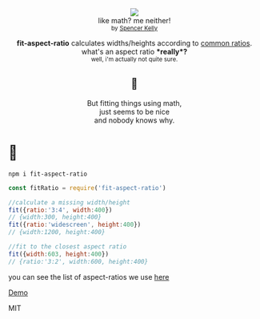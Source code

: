 <div align="center">
  <!-- <a href="https://www.codacy.com/app/spencerkelly86/wtf_wikipedia">
    <img src="https://api.codacy.com/project/badge/grade/e84f69487c9348ba9cd8e31031a05a4f" />
  </a> -->
  <a href="https://npmjs.org/package/fit-aspect-ratio">
    <img src="https://img.shields.io/npm/v/fit-aspect-ratio.svg?style=flat-square" />
  </a>
  <!-- <a href="https://codecov.io/gh/spencermountain/wtf_wikipedia">
    <img src="https://codecov.io/gh/spencermountain/wtf_wikipedia/branch/master/graph/badge.svg" />
  </a> -->
  <div>like math? me neither!</div>
  <sub>
    by
    <a href="https://spencermountain.github.io/">Spencer Kelly</a>
  </sub>
</div>
<p></p>

<div align="center">
  <b>fit-aspect-ratio</b> calculates widths/heights according to <a href="https://en.wikipedia.org/wiki/Aspect_ratio_(image)">common ratios</a>.
  <div>what's an aspect ratio <b>*really*?</b></div>
  <div><sup>well, i'm actually not quite sure.</sup></div>
  <h2>🛀 </h2>

  <div align="center">But fitting things using math,</div>
  <div align="center">just seems to be nice</div>
  <div align="center">and nobody knows why.</div>
</div>

<h1>🌴</h1>

`npm i fit-aspect-ratio`

```js
const fitRatio = require('fit-aspect-ratio')

//calculate a missing width/height
fit({ratio:'3:4', width:400})
// {width:300, height:400}
fit({ratio:'widescreen', height:400})
// {width:1200, height:400}

//fit to the closest aspect ratio
fit({width:603, height:400})
// {ratio:'3:2', width:600, height:400}
```

you can see the list of aspect-ratios we use [here](./src/aspects.js)

[Demo](https://beta.observablehq.com/@spencermountain/aspect-ratio-finder)

MIT

